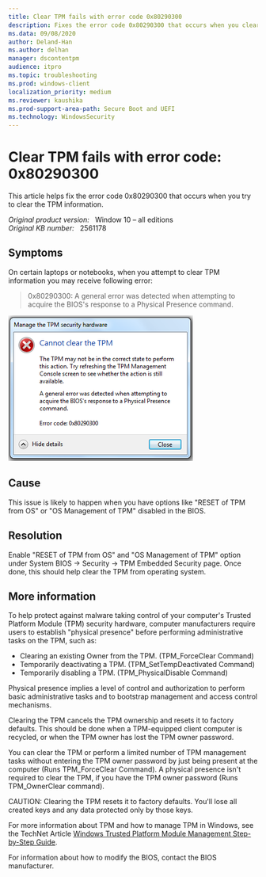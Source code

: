 ```yaml
---
title: Clear TPM fails with error code 0x80290300
description: Fixes the error code 0x80290300 that occurs when you clear TPM information.
ms.data: 09/08/2020
author: Deland-Han
ms.author: delhan
manager: dscontentpm
audience: itpro
ms.topic: troubleshooting
ms.prod: windows-client
localization_priority: medium
ms.reviewer: kaushika
ms.prod-support-area-path: Secure Boot and UEFI
ms.technology: WindowsSecurity
---
```

# Clear TPM fails with error code: 0x80290300

This article helps fix the error code 0x80290300 that occurs when you try to clear the TPM information.

_Original product version:_ &nbsp; Window 10 – all editions  
_Original KB number:_ &nbsp; 2561178

## Symptoms

On certain laptops or notebooks, when you attempt to clear TPM information you may receive following error:

> 0x80290300: A general error was detected when attempting to acquire the BIOS's response to a Physical Presence command.

![Can't clear the TPM error.](./media/clear-tpm-fails-error-code-0x80290300/clear-tpm.png)

## Cause

This issue is likely to happen when you have options like "RESET of TPM from OS" or "OS Management of TPM" disabled in the BIOS.

## Resolution

Enable "RESET of TPM from OS" and "OS Management of TPM" option under System BIOS -> Security -> TPM Embedded Security page. Once done, this should help clear the TPM from operating system.

## More information

To help protect against malware taking control of your computer's Trusted Platform Module (TPM) security hardware, computer manufacturers require users to establish "physical presence" before performing administrative tasks on the TPM, such as:

* Clearing an existing Owner from the TPM. (TPM_ForceClear Command)
* Temporarily deactivating a TPM. (TPM_SetTempDeactivated Command)
* Temporarily disabling a TPM. (TPM_PhysicalDisable Command)

Physical presence implies a level of control and authorization to perform basic administrative tasks and to bootstrap management and access control mechanisms.

Clearing the TPM cancels the TPM ownership and resets it to factory defaults. This should be done when a TPM-equipped client computer is recycled, or when the TPM owner has lost the TPM owner password.

You can clear the TPM or perform a limited number of TPM management tasks without entering the TPM owner password by just being present at the computer (Runs TPM_ForceClear Command). A physical presence isn't required to clear the TPM, if you have the TPM owner password (Runs TPM_OwnerClear command).

CAUTION: Clearing the TPM resets it to factory defaults. You'll lose all created keys and any data protected only by those keys.

For more information about TPM and how to manage TPM in Windows, see the TechNet Article [Windows Trusted Platform Module Management Step-by-Step Guide](https://technet.microsoft.com/library/cc749022%28WS.10%29.aspx).

For information about how to modify the BIOS, contact the BIOS manufacturer.
